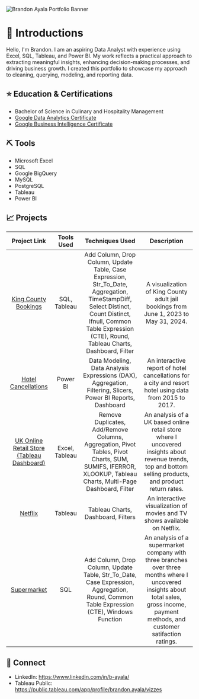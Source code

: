 ![Brandon Ayala Portfolio Banner](https://i.ibb.co/cQjFg1R/Portfolio-Banner.jpg)

# 👋 Introductions

Hello, I'm Brandon. I am an aspiring Data Analyst with experience using Excel, SQL, Tableau, and Power BI. My work reflects a practical approach to extracting meaningful insights, enhancing decision-making processes, and driving business growth. I created this portfolio to showcase my approach to cleaning, querying, modeling, and reporting data.

## ⭐ Education & Certifications
* Bachelor of Science in Culinary and Hospitality Management
* [Google Data Analytics Certificate](https://www.credly.com/badges/4fd44d61-f61c-433b-a6e3-d33bf188cb74/public_url)
* [Google Business Intelligence Certificate](https://www.credly.com/badges/125b1579-0687-4ff7-8c92-bc5346c81c1e/public_url)

## ⛏️ Tools 
* Microsoft Excel
* SQL
* Google BigQuery
* MySQL
* PostgreSQL
* Tableau
* Power BI

## 📈 Projects

| Project Link | Tools Used | Techniques Used | Description |
|:------------:|:----------:|:---------------:|:-----------:|
|[King County Bookings](https://public.tableau.com/app/profile/brandon.ayala/viz/KingCountyBookings/BookingsDB)|SQL, Tableau|Add Column, Drop Column, Update Table, Case Expression, Str_To_Date, Aggregation, TimeStampDiff, Select Distinct, Count Distinct, Ifnull, Common Table Expression (CTE), Round, Tableau Charts, Dashboard, Filter|A visualization of King County adult jail bookings from June 1, 2023 to May 31, 2024.
|[Hotel Cancellations](https://app.powerbi.com/groups/me/reports/589bdfdc-36eb-4fe0-a2e2-164ca484610b/3a5c9f90455a81ddd90b?experience=power-bi)|Power BI|Data Modeling, Data Analysis Expressions (DAX), Aggregation, Filtering, Slicers, Power BI Reports, Dashboard|An interactive report of hotel cancellations for a city and resort hotel using data from 2015 to 2017.
|[UK Online Retail Store](https://github.com/Brandon-Ayala/UK-Online-Retail-Case-Study) [(Tableau Dashboard)](https://public.tableau.com/app/profile/brandon.ayala/viz/UK-Online-Retail-Dashboard/Main)|Excel, Tableau|Remove Duplicates, Add/Remove Columns, Aggregation, Pivot Tables, Pivot Charts, SUM, SUMIFS, IFERROR, XLOOKUP, Tableau Charts, Multi-Page Dashboard, Filter|An analysis of a UK based online retail store where I uncovered insights about revenue trends, top and bottom selling products, and product return rates.|
|[Netflix](https://public.tableau.com/app/profile/brandon.ayala/viz/NetflixDB_17175371286200/NetflixDB)|Tableau|Tableau Charts, Dashboard, Filters|An interactive visualization of movies and TV shows available on Netflix.
|[Supermarket](https://github.com/Brandon-Ayala/Supermarket_Project)|SQL|Add Column, Drop Column, Update Table, Str_To_Date, Case Expression, Aggregation, Round, Common Table Expression (CTE), Windows Function|An analysis of a supermarket company with three branches over three months where I uncovered insights about total sales, gross income, payment methods, and customer satifaction ratings.

## 🤝 Connect
* LinkedIn: https://www.linkedin.com/in/b-ayala/
* Tableau Public: https://public.tableau.com/app/profile/brandon.ayala/vizzes
